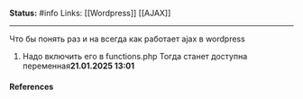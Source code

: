
**Status:** #info 
Links: [[Wordpress]] [[AJAX]]

---
Что бы понять раз и на всегда как работает ajax в wordpress
1. Надо включить его в functions.php
	Тогда станет доступна переменная**21.01.2025 13:01**
#### References
